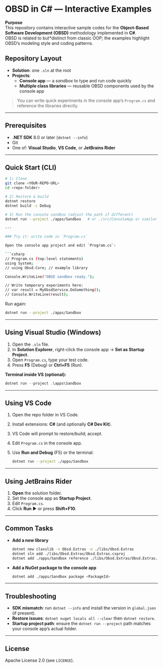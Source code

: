 # OBSD in C# — Interactive Examples

**Purpose**  
This repository contains interactive sample codes for the **Object-Based Software Development (OBSD)** methodology implemented in **C#**.  
OBSD is related to but*distinct from classic OOP; the examples highlight OBSD’s modeling style and coding patterns.

## Repository Layout
- **Solution**: one `.sln` at the root
- **Projects**:  
  - **Console app** — a *sandbox* to type and run code quickly  
  - **Multiple class libraries** — reusable OBSD components used by the console app

> You can write quick experiments in the console app’s `Program.cs` and reference the libraries directly.

---

## Prerequisites
- **.NET SDK** 8.0 or later (`dotnet --info`)
- Git
- One of: **Visual Studio**, **VS Code**, or **JetBrains Rider**

---

## Quick Start (CLI)
```bash
# 1) Clone
git clone <YOUR-REPO-URL>
cd <repo-folder>

# 2) Restore & build
dotnet restore
dotnet build -c Debug

# 3) Run the console sandbox (adjust the path if different)
dotnet run --project ./apps/Sandbox   # or ./src/ConsoleApp or similar

---

### Try it: write code in `Program.cs`

Open the console app project and edit `Program.cs`:

```csharp
// Program.cs (top-level statements)
using System;
// using Obsd.Core; // example library

Console.WriteLine("OBSD sandbox ready.");

// Write temporary experiments here:
// var result = MyObsdService.DoSomething();
// Console.WriteLine(result);
```

Run again:

```bash
dotnet run --project ./apps/Sandbox
```

---

## Using Visual Studio (Windows)

1. Open the `.sln` file.
2. In **Solution Explorer**, right-click the console app → **Set as Startup Project**.
3. Open `Program.cs`, type your test code.
4. Press **F5** (Debug) or **Ctrl+F5** (Run).

**Terminal inside VS (optional):**

```powershell
dotnet run --project .\apps\Sandbox
```

---

## Using VS Code

1. Open the repo folder in VS Code.
2. Install extensions: **C#** (and optionally **C# Dev Kit**).
3. VS Code will prompt to restore/build; accept.
4. Edit `Program.cs` in the console app.
5. Use **Run and Debug** (F5) or the terminal:

   ```bash
   dotnet run --project ./apps/Sandbox
   ```

---

## Using JetBrains Rider

1. **Open** the solution folder.
2. Set the console app as **Startup Project**.
3. Edit `Program.cs`.
4. Click **Run** ▶ or press **Shift+F10**.

---

## Common Tasks

* **Add a new library**

  ```bash
  dotnet new classlib -n Obsd.Extras -o ./libs/Obsd.Extras
  dotnet sln add ./libs/Obsd.Extras/Obsd.Extras.csproj
  dotnet add ./apps/Sandbox reference ./libs/Obsd.Extras/Obsd.Extras.csproj
  ```
* **Add a NuGet package to the console app**

  ```bash
  dotnet add ./apps/Sandbox package <PackageId>
  ```

---

## Troubleshooting

* **SDK mismatch**: run `dotnet --info` and install the version in `global.json` (if present).
* **Restore issues**: `dotnet nuget locals all --clear` then `dotnet restore`.
* **Startup project path**: ensure the `dotnet run --project` path matches your console app’s actual folder.

---

## License

Apache License 2.0 (see `LICENSE`).
